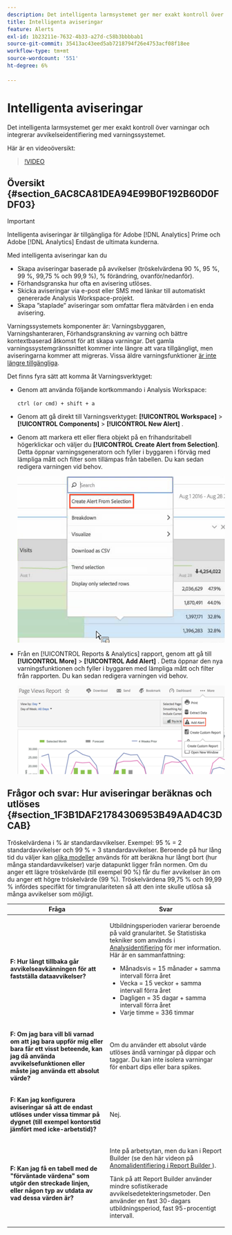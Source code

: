 ```yaml
---
description: Det intelligenta larmsystemet ger mer exakt kontroll över varningar och integrerar avvikelseidentifiering med varningssystemet.
title: Intelligenta aviseringar
feature: Alerts
exl-id: 1b23211e-7632-4b33-a27d-c58b3bbbbab1
source-git-commit: 35413ac43eed5ab7218794f26e4753acf08f18ee
workflow-type: tm+mt
source-wordcount: '551'
ht-degree: 6%

---
```


# Intelligenta aviseringar

Det intelligenta larmsystemet ger mer exakt kontroll över varningar och integrerar avvikelseidentifiering med varningssystemet.

Här är en videoöversikt:

>[!VIDEO](https://video.tv.adobe.com/v/25446/?quality=12)

## Översikt {#section_6AC8CA81DEA94E99B0F192B60D0FDF03}

>[!IMPORTANT]
>
>Intelligenta aviseringar är tillgängliga för Adobe [!DNL Analytics] Prime och Adobe [!DNL Analytics] Endast de ultimata kunderna.

Med intelligenta aviseringar kan du

* Skapa aviseringar baserade på avvikelser (tröskelvärdena 90 %, 95 %, 99 %, 99,75 % och 99,9 %), % förändring, ovanför/nedanför).
* Förhandsgranska hur ofta en avisering utlöses.
* Skicka aviseringar via e-post eller SMS med länkar till automatiskt genererade Analysis Workspace-projekt.
* Skapa ”staplade” aviseringar som omfattar flera mätvärden i en enda avisering.

Varningssystemets komponenter är: Varningsbyggaren, Varningshanteraren, Förhandsgranskning av varning och bättre kontextbaserad åtkomst för att skapa varningar. Det gamla varningssystemgränssnittet kommer inte längre att vara tillgängligt, men aviseringarna kommer att migreras. Vissa äldre varningsfunktioner [är inte längre tillgängliga](https://experienceleague.adobe.com/docs/analytics/analyze/reports-analytics/alerts.html).

Det finns fyra sätt att komma åt Varningsverktyget:

* Genom att använda följande kortkommando i Analysis Workspace:

   `ctrl (or cmd) + shift + a`
* Genom att gå direkt till Varningsverktyget:  **[!UICONTROL Workspace]** > **[!UICONTROL Components]** > **[!UICONTROL New Alert]** .
* Genom att markera ett eller flera objekt på en frihandsritabell högerklickar och väljer du **[!UICONTROL Create Alert from Selection]**. Detta öppnar varningsgeneratorn och fyller i byggaren i förväg med lämpliga mått och filter som tillämpas från tabellen. Du kan sedan redigera varningen vid behov.

   ![](assets/create-alert-from-selection.png)

* Från en [!UICONTROL Reports & Analytics] rapport, genom att gå till  **[!UICONTROL More]** > **[!UICONTROL Add Alert]** . Detta öppnar den nya varningsfunktionen och fyller i byggaren med lämpliga mått och filter från rapporten. Du kan sedan redigera varningen vid behov.

   ![](assets/add-alert.png)

## Frågor och svar: Hur aviseringar beräknas och utlöses {#section_1F3B1DAF21784306953B49AAD4C3DCAB}

Tröskelvärdena i % är standardavvikelser. Exempel: 95 % = 2 standardavvikelser och 99 % = 3 standardavvikelser. Beroende på hur lång tid du väljer kan [olika modeller](/help/analyze/analysis-workspace/virtual-analyst/c-anomaly-detection/statistics-anomaly-detection.md) används för att beräkna hur långt bort (hur många standardavvikelser) varje datapunkt ligger från normen. Om du anger ett lägre tröskelvärde (till exempel 90 %) får du fler avvikelser än om du anger ett högre tröskelvärde (99 %). Tröskelvärdena 99,75 % och 99,99 % infördes specifikt för timgranulariteten så att den inte skulle utlösa så många avvikelser som möjligt.

<table id="table_B3AA85E1DE3543DCA34966A52E3CE4AB"> 
 <thead> 
  <tr> 
   <th colname="col1" class="entry"> Fråga </th> 
   <th colname="col2" class="entry"> Svar </th> 
  </tr> 
 </thead>
 <tbody> 
  <tr> 
   <td colname="col1"> <p><b>F: Hur långt tillbaka går avvikelseavkänningen för att fastställa dataavvikelser?</b> </p> </td> 
   <td colname="col2"> <p>Utbildningsperioden varierar beroende på vald granularitet. Se Statistiska tekniker som används i <a href="/help/analyze/analysis-workspace/virtual-analyst/c-anomaly-detection/statistics-anomaly-detection.md">Analysidentifiering</a> för mer information. Här är en sammanfattning: </p> 
    <ul id="ul_4F8C2A41F06C498DBF5E7AE5DE803773"> 
     <li id="li_E246091A3F1E484C8444AF4052FCA784">Månadsvis = 15 månader + samma intervall förra året </li> 
     <li id="li_CC014FB38AE1492B9647E990C29BFB3C">Vecka = 15 veckor + samma intervall förra året </li> 
     <li id="li_2517EE2097534324BE9C1B54CD181A62">Dagligen = 35 dagar + samma intervall förra året </li> 
     <li id="li_710BC8B009354542AA4962A59A646099">Varje timme = 336 timmar </li> 
    </ul> </td> 
  </tr> 
  <tr> 
   <td colname="col1"> <p><b>F: Om jag bara vill bli varnad om att jag bara uppför mig eller bara får ett visst beteende, kan jag då använda avvikelsefunktionen eller måste jag använda ett absolut värde?</b> </p> </td> 
   <td colname="col2"> <p>Om du använder ett absolut värde utlöses ändå varningar på dippar och taggar. Du kan inte isolera varningar för enbart dips eller bara spikes. </p> </td> 
  </tr> 
  <tr> 
   <td colname="col1"> <p><b>F: Kan jag konfigurera aviseringar så att de endast utlöses under vissa timmar på dygnet (till exempel kontorstid jämfört med icke-arbetstid)? </b> </p> </td> 
   <td colname="col2"> <p>Nej. </p> </td> 
  </tr> 
  <tr> 
   <td colname="col1"> <p><b>F: Kan jag få en tabell med de "förväntade värdena" som utgör den streckade linjen, eller någon typ av utdata av vad dessa värden är? </b> </p> </td> 
   <td colname="col2"> <p>Inte på arbetsytan, men du kan i Report Builder (se den här videon på <a href="https://experienceleague.adobe.com/docs/analytics-learn/tutorials/exporting/report-builder/anomaly-detection-in-report-builder.html"  > Anomalidentifiering i Report Builder </a>). </p> <p>Tänk på att Report Builder använder mindre sofistikerade avvikelsedetekteringsmetoder. Den använder en fast 30-dagars utbildningsperiod, fast 95-procentigt intervall. </p> </td> 
  </tr> 
 </tbody> 
</table>
